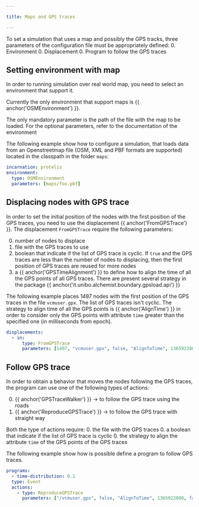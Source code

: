 ```yaml
---

title: Maps and GPS traces

---
```


To set a simulation that uses a map and possibly the GPS tracks,
three parameters of the configuration file must be appropriately defined:
0. Environment
0. Displacement
0. Program to follow the GPS traces

## Setting environment with map

In order to running simulation over real world map, you need to select an environment that support it.

Currently the only environment that support maps is {{ anchor('OSMEnvironment') }}. 

The only mandatory parameter is the path of the file with the map to be loaded.
For the optional parameters, refer to the documentation of the  environment
 
The following example show how to configure a simulation, that loads data from an Openstreetmap file 
(OSM, XML and PBF formats are supported) located in the classpath in the folder
`maps`:
```yaml
incarnation: protelis
environment:
  type: OSMEnvironment
  parameters: [maps/foo.pbf]
```

## Displacing nodes with GPS trace

In order to set the initial position of the nodes with the first position of the GPS traces,
you need to use the displacement {{ anchor('FromGPSTrace') }}. 
The displacement `FromGPSTrace` require the following parameters:

0. number of nodes to displace
0. file with the GPS traces to use
0. boolean that indicate if the list of GPS trace is cyclic.
   If `true` and the GPS traces are less than the number of nodes to displacing,
   then the first position of GPS traces are reused for more nodes
0. a {{ anchor('GPSTimeAlignment') }} to define how to align the time of all the GPS points of all GPS traces. 
    There are present several strategy in the package {{ anchor('it.unibo.alchemist.boundary.gpsload.api') }}

The following example places 1497 nodes with the first position of the GPS traces in the file `vcmuser.gpx`.
The list of GPS traces isn't cyclic.
The strategy to align time of all the GPS points is {{ anchor('AlignTime') }}
in order to consider only the GPS points with attribute `time` greater than the specified one
(in milliseconds from epoch).

```yaml
displacements:
  - in:
      type: FromGPSTrace
      parameters: [1497, "vcmuser.gpx", false, "AlignToTime", 1365922800, false, false]
```

## Follow GPS trace

In order to obtain a behavior that moves the nodes following the GPS traces, the program can use one of the
following types of actions:

0. {{ anchor('GPSTraceWalker') }} -> to follow the GPS trace using the roads
0. {{ anchor('ReproduceGPSTrace') }} -> to follow the GPS trace with straight way

Both the type of actions require:
 0. the file with the GPS traces
 0. a boolean that indicate if the list of GPS trace is cyclic
 0. the strategy to align the attribute `time` of the GPS points of the GPS traces

The following example show how is possible define a program to follow GPS traces.

```yaml
programs:
  - time-distribution: 0.1
  type: Event
  actions:
    - type: ReproduceGPSTrace
      parameters: ["/vcmuser.gpx", false, "AlignToTime", 1365922800, false, false]
```